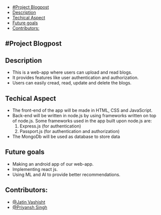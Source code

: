 
- [#Project Blogpost](#project-blogpost)
- [Description](#description)
- [Techical Aspect](#techical-aspect)
- [Future goals](#future-goals)
- [Contributors:](#contributors)

#Project Blogpost
---
## Description
- This is a web-app where users can upload and read blogs.
- It provides features like user authentication and authorization.
- Users can easily cread, read, update and delete the blogs.
  
## Techical Aspect
- The front-end of the app will be made in HTML, CSS and JavaScript.
- Back-end will be written in node.js by using frameworks written on top of node.js. Some frameworks used in the app built upon node.js are:
  1. Express.js (for authentication)
  2. Passport.js (for authentication and authorization)
- The MongoDb will be used as database to store data

## Future goals
- Making an android app of our web-app.
- Implementing react js.
- Using ML and AI to provide better recommendations.
  
## Contributors:
- [@Jatin Vashisht](https://github.com/jatinvashisht1)
- [@Priyansh Singh](https://github.com/priyanshsingh)